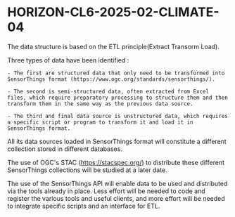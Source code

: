 # HORIZON-CL6-2025-02-CLIMATE-04


The data structure is based on the ETL principle(Extract Transorm Load).

Three types of data have been identified :

    - The first are structured data that only need to be transformed into SensorThings format (https://www.ogc.org/standards/sensorthings/).

    - The second is semi-structured data, often extracted from Excel files, which require preparatory processing to structure them and then transform them in the same way as the previous data source.

    - The third and final data source is unstructured data, which requires a specific script or program to transform it and load it in SensorThings format.

All its data sources loaded in SensorThings format will constitute a different collection stored in different databases.

The use of OGC's STAC (https://stacspec.org/) to distribute these different SensorThings collections will be studied at a later date.

The use of the SensorThings API will enable data to be used and distributed via the tools already in place. Less effort will be needed to code and register the various tools and useful clients, and more effort will be needed to integrate specific scripts and an interface for ETL.
